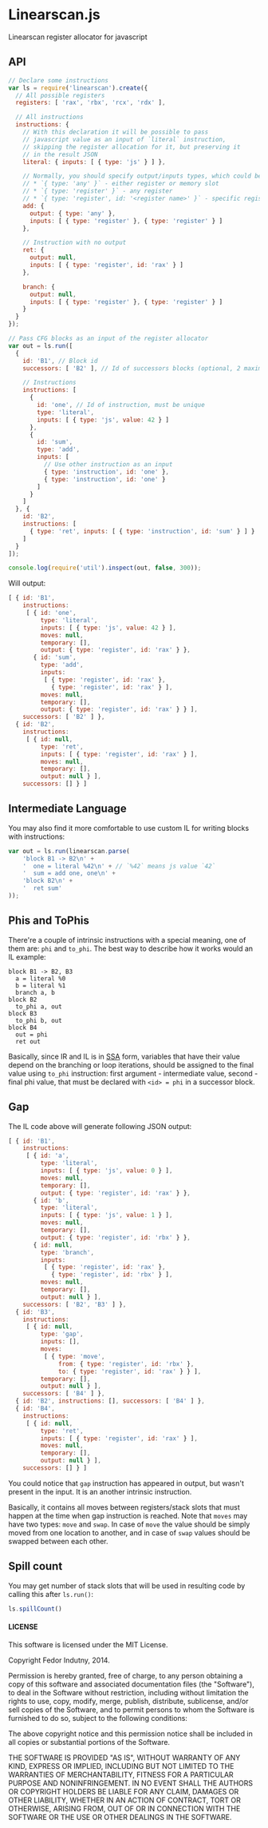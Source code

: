 # Linearscan.js

Linearscan register allocator for javascript

## API

```javascript
// Declare some instructions
var ls = require('linearscan').create({
  // All possible registers
  registers: [ 'rax', 'rbx', 'rcx', 'rdx' ],

  // All instructions
  instructions: {
    // With this declaration it will be possible to pass
    // javascript value as an input of `literal` instruction,
    // skipping the register allocation for it, but preserving it
    // in the result JSON
    literal: { inputs: [ { type: 'js' } ] },

    // Normally, you should specify output/inputs types, which could be:
    // * `{ type: 'any' }` - either register or memory slot
    // * `{ type: 'register' }` - any register
    // * `{ type: 'register', id: '<register name>' }` - specific register
    add: {
      output: { type: 'any' },
      inputs: [ { type: 'register' }, { type: 'register' } ]
    },

    // Instruction with no output
    ret: {
      output: null,
      inputs: [ { type: 'register', id: 'rax' } ]
    },

    branch: {
      output: null,
      inputs: [ { type: 'register' }, { type: 'register' } ]
    }
  }
});

// Pass CFG blocks as an input of the register allocator
var out = ls.run([
  {
    id: 'B1', // Block id
    successors: [ 'B2' ], // Id of successors blocks (optional, 2 maximum)

    // Instructions
    instructions: [
      {
        id: 'one', // Id of instruction, must be unique
        type: 'literal',
        inputs: [ { type: 'js', value: 42 } ]
      },
      {
        id: 'sum',
        type: 'add',
        inputs: [
          // Use other instruction as an input
          { type: 'instruction', id: 'one' },
          { type: 'instruction', id: 'one' }
        ]
      }
    ]
  }, {
    id: 'B2',
    instructions: [
      { type: 'ret', inputs: [ { type: 'instruction', id: 'sum' } ] }
    ]
  }
]);

console.log(require('util').inspect(out, false, 300));
```

Will output:

```javascript
[ { id: 'B1',
    instructions:
     [ { id: 'one',
         type: 'literal',
         inputs: [ { type: 'js', value: 42 } ],
         moves: null,
         temporary: [],
         output: { type: 'register', id: 'rax' } },
       { id: 'sum',
         type: 'add',
         inputs:
          [ { type: 'register', id: 'rax' },
            { type: 'register', id: 'rax' } ],
         moves: null,
         temporary: [],
         output: { type: 'register', id: 'rax' } } ],
    successors: [ 'B2' ] },
  { id: 'B2',
    instructions:
     [ { id: null,
         type: 'ret',
         inputs: [ { type: 'register', id: 'rax' } ],
         moves: null,
         temporary: [],
         output: null } ],
    successors: [] } ]
```

## Intermediate Language

You may also find it more comfortable to use custom IL for writing blocks with
instructions:

```javascript
var out = ls.run(linearscan.parse(
    'block B1 -> B2\n' +
    '  one = literal %42\n' + // `%42` means js value `42`
    '  sum = add one, one\n' +
    'block B2\n' +
    '  ret sum'
));
```

## Phis and ToPhis

There're a couple of intrinsic instructions with a special meaning, one of them
are: `phi` and `to_phi`. The best way to describe how it works would an IL
example:

```IL
block B1 -> B2, B3
  a = literal %0
  b = literal %1
  branch a, b
block B2
  to_phi a, out
block B3
  to_phi b, out
block B4
  out = phi
  ret out
```

Basically, since IR and IL is in [SSA][0] form, variables that have their value
depend on the branching or loop iterations, should be assigned to the final
value using `to_phi` instruction: first argument - intermediate value, second -
final phi value, that must be declared with `<id> = phi` in a successor block.

## Gap

The IL code above will generate following JSON output:

```javascript
[ { id: 'B1',
    instructions:
     [ { id: 'a',
         type: 'literal',
         inputs: [ { type: 'js', value: 0 } ],
         moves: null,
         temporary: [],
         output: { type: 'register', id: 'rax' } },
       { id: 'b',
         type: 'literal',
         inputs: [ { type: 'js', value: 1 } ],
         moves: null,
         temporary: [],
         output: { type: 'register', id: 'rbx' } },
       { id: null,
         type: 'branch',
         inputs:
          [ { type: 'register', id: 'rax' },
            { type: 'register', id: 'rbx' } ],
         moves: null,
         temporary: [],
         output: null } ],
    successors: [ 'B2', 'B3' ] },
  { id: 'B3',
    instructions:
     [ { id: null,
         type: 'gap',
         inputs: [],
         moves:
          [ { type: 'move',
              from: { type: 'register', id: 'rbx' },
              to: { type: 'register', id: 'rax' } } ],
         temporary: [],
         output: null } ],
    successors: [ 'B4' ] },
  { id: 'B2', instructions: [], successors: [ 'B4' ] },
  { id: 'B4',
    instructions:
     [ { id: null,
         type: 'ret',
         inputs: [ { type: 'register', id: 'rax' } ],
         moves: null,
         temporary: [],
         output: null } ],
    successors: [] } ]
```

You could notice that `gap` instruction has appeared in output, but wasn't
present in the input. It is an another intrinsic instruction.

Basically, it contains all moves between registers/stack slots that must happen
at the time when gap instruction is reached. Note that `moves` may have two
types: `move` and `swap`. In case of `move` the value should be simply moved
from one location to another, and in case of `swap` values should be swapped
between each other.

## Spill count

You may get number of stack slots that will be used in resulting code by
calling this after `ls.run()`:

```javascript
ls.spillCount()
```

#### LICENSE

This software is licensed under the MIT License.

Copyright Fedor Indutny, 2014.

Permission is hereby granted, free of charge, to any person obtaining a
copy of this software and associated documentation files (the
"Software"), to deal in the Software without restriction, including
without limitation the rights to use, copy, modify, merge, publish,
distribute, sublicense, and/or sell copies of the Software, and to permit
persons to whom the Software is furnished to do so, subject to the
following conditions:

The above copyright notice and this permission notice shall be included
in all copies or substantial portions of the Software.

THE SOFTWARE IS PROVIDED "AS IS", WITHOUT WARRANTY OF ANY KIND, EXPRESS
OR IMPLIED, INCLUDING BUT NOT LIMITED TO THE WARRANTIES OF
MERCHANTABILITY, FITNESS FOR A PARTICULAR PURPOSE AND NONINFRINGEMENT. IN
NO EVENT SHALL THE AUTHORS OR COPYRIGHT HOLDERS BE LIABLE FOR ANY CLAIM,
DAMAGES OR OTHER LIABILITY, WHETHER IN AN ACTION OF CONTRACT, TORT OR
OTHERWISE, ARISING FROM, OUT OF OR IN CONNECTION WITH THE SOFTWARE OR THE
USE OR OTHER DEALINGS IN THE SOFTWARE.

[0]: http://en.wikipedia.org/wiki/Static_single_assignment_form
